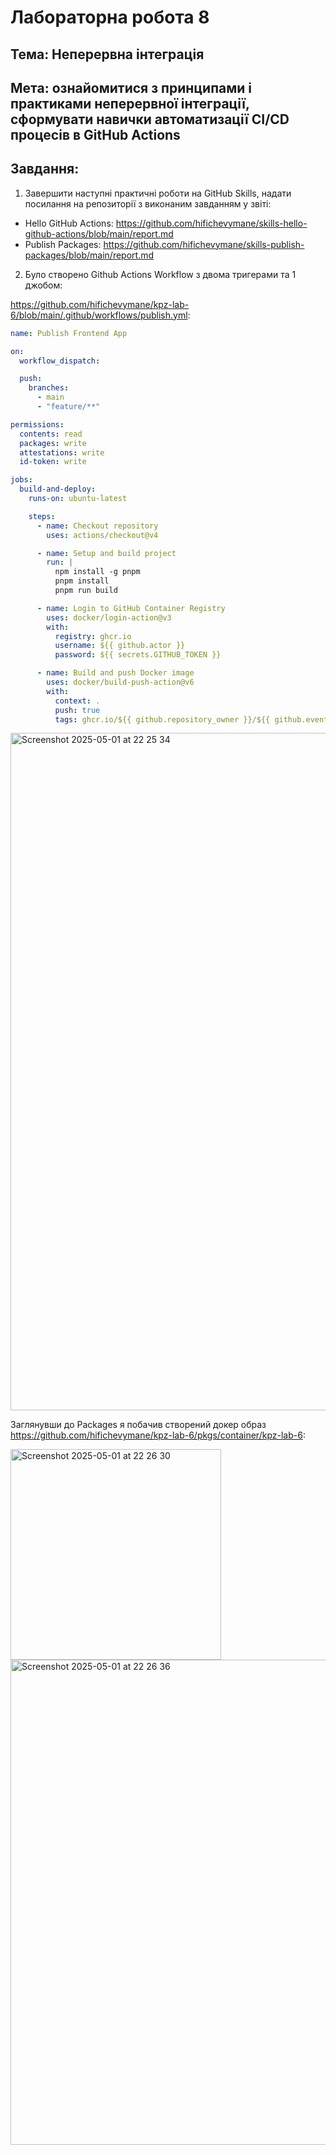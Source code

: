# Лабораторна робота 8

## Тема: Неперервна інтеграція

## Мета: ознайомитися з принципами і практиками неперервної інтеграції, сформувати навички автоматизації CI/CD процесів в GitHub Actions

## Завдання:

1. Завершити наступні практичні роботи на GitHub Skills, надати посилання на репозиторії з виконаним завданням у звіті:
- Hello GitHub Actions: https://github.com/hifichevymane/skills-hello-github-actions/blob/main/report.md
- Publish Packages: https://github.com/hifichevymane/skills-publish-packages/blob/main/report.md

2. Було створено Github Actions Workflow з двома тригерами та 1 джобом:

https://github.com/hifichevymane/kpz-lab-6/blob/main/.github/workflows/publish.yml:
```yml
name: Publish Frontend App

on:
  workflow_dispatch:

  push:
    branches:
      - main
      - "feature/**"

permissions:
  contents: read
  packages: write
  attestations: write
  id-token: write

jobs:
  build-and-deploy:
    runs-on: ubuntu-latest

    steps:
      - name: Checkout repository
        uses: actions/checkout@v4

      - name: Setup and build project
        run: |
          npm install -g pnpm
          pnpm install
          pnpm run build

      - name: Login to GitHub Container Registry
        uses: docker/login-action@v3
        with:
          registry: ghcr.io
          username: ${{ github.actor }}
          password: ${{ secrets.GITHUB_TOKEN }}

      - name: Build and push Docker image
        uses: docker/build-push-action@v6
        with:
          context: .
          push: true
          tags: ghcr.io/${{ github.repository_owner }}/${{ github.event.repository.name }}:latest
```

<img width="1084" alt="Screenshot 2025-05-01 at 22 25 34" src="https://github.com/user-attachments/assets/7c1111ac-d665-46d1-8024-de66b2e1a9c5" />

Заглянувши до Packages я побачив створений докер образ https://github.com/hifichevymane/kpz-lab-6/pkgs/container/kpz-lab-6:

<img width="337" alt="Screenshot 2025-05-01 at 22 26 30" src="https://github.com/user-attachments/assets/d99e415d-bb92-4f98-a8e3-31c2e2ec633a" />
<img width="776" alt="Screenshot 2025-05-01 at 22 26 36" src="https://github.com/user-attachments/assets/361da56c-1369-43ef-8351-7363399b8b62" />

